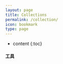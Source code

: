 ```yaml
---
layout: page
title: Collections
permalink: /collection/
icon: bookmark
type: page
---
```


* content
{:toc}

#### 工具
